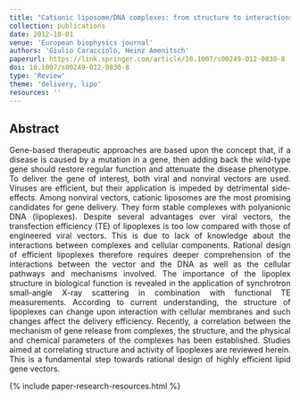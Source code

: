```yaml
---
title: "Cationic liposome/DNA complexes: from structure to interactions with cellular membranes"
collection: publications
date: 2012-10-01
venue: 'European biophysics journal'
authors: 'Giulio Caracciolo, Heinz Amenitsch'
paperurl: https://link.springer.com/article/10.1007/s00249-012-0830-8
doi: 10.1007/s00249-012-0830-8
type: 'Review'
theme: 'delivery, lipo'
resources: ''
---
```


<h2> Abstract </h2>
<p align= "justify">
Gene-based therapeutic approaches are based upon the concept that, if a disease is caused by a mutation in a gene, then adding back the wild-type gene should restore regular function and attenuate the disease phenotype. To deliver the gene of interest, both viral and nonviral vectors are used. Viruses are efficient, but their application is impeded by detrimental side-effects. Among nonviral vectors, cationic liposomes are the most promising candidates for gene delivery. They form stable complexes with polyanionic DNA (lipoplexes). Despite several advantages over viral vectors, the transfection efficiency (TE) of lipoplexes is too low compared with those of engineered viral vectors. This is due to lack of knowledge about the interactions between complexes and cellular components. Rational design of efficient lipoplexes therefore requires deeper comprehension of the interactions between the vector and the DNA as well as the cellular pathways and mechanisms involved. The importance of the lipoplex structure in biological function is revealed in the application of synchrotron small-angle X-ray scattering in combination with functional TE measurements. According to current understanding, the structure of lipoplexes can change upon interaction with cellular membranes and such changes affect the delivery efficiency. Recently, a correlation between the mechanism of gene release from complexes, the structure, and the physical and chemical parameters of the complexes has been established. Studies aimed at correlating structure and activity of lipoplexes are reviewed herein. This is a fundamental step towards rational design of highly efficient lipid gene vectors.


{% include paper-research-resources.html %}
